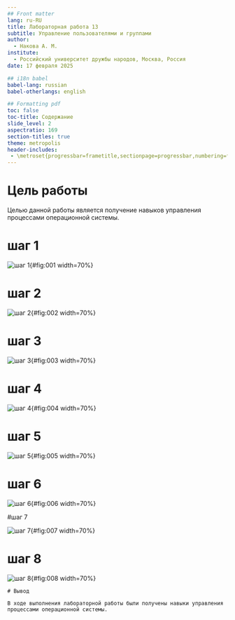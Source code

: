 ```yaml
---
## Front matter
lang: ru-RU
title: Лабораторная работа 13
subtitle: Управление пользователями и группами
author:
  - Накова А. М.
institute:
  - Российский университет дружбы народов, Москва, Россия
date: 17 февраля 2025

## i18n babel
babel-lang: russian
babel-otherlangs: english

## Formatting pdf
toc: false
toc-title: Содержание
slide_level: 2
aspectratio: 169
section-titles: true
theme: metropolis
header-includes:
 - \metroset{progressbar=frametitle,sectionpage=progressbar,numbering=fraction}
---
```


# Цель работы

Целью данной работы является получение навыков управления процессами
операционной системы.

# шаг 1

![шаг 1](C:\Users\Nakov\work\study\2024-2025\OAOS\os2\labs\lab06\presentation\image\1.png){#fig:001 width=70%}


# шаг 2


![шаг 2](C:\Users\Nakov\work\study\2024-2025\OAOS\os2\labs\lab06\presentation\image\2.png){#fig:002 width=70%}


# шаг 3

![шаг 3](C:\Users\Nakov\work\study\2024-2025\OAOS\os2\labs\lab06\presentation\image\3.png){#fig:003 width=70%}

# шаг 4

![шаг 4](C:\Users\Nakov\work\study\2024-2025\OAOS\os2\labs\lab06\presentation\image\4.png){#fig:004 width=70%}

# шаг 5

![шаг 5](C:\Users\Nakov\work\study\2024-2025\OAOS\os2\labs\lab06\presentation\image\6.png){#fig:005 width=70%}

# шаг 6

![шаг 6](C:\Users\Nakov\work\study\2024-2025\OAOS\os2\labs\lab06\presentation\image\7.png){#fig:006 width=70%}

#шаг 7

![шаг 7](C:\Users\Nakov\work\study\2024-2025\OAOS\os2\labs\lab06\presentation\image\8.png){#fig:007 width=70%}

# шаг 8

![шаг 8](C:\Users\Nakov\work\study\2024-2025\OAOS\os2\labs\lab06\presentation\image\9.png){#fig:008 width=70%}




```
# Вывод

В ходе выполнения лабораторной работы были получены навыки управления
процессами операционной системы.

